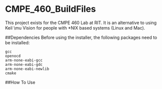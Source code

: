 # CMPE_460_BuildFiles
This project exists for the CMPE 460 Lab at RIT. It is an alternative to using Keil \mu Vision for people with *NIX based systems (Linux and Mac).

##Dependencies
Before using the installer, the following packages need to be installed:
```
gcc
openocd
arm-none-eabi-gcc
arm-none-eabi-gdc
arm-none-eabi-newlib
cmake
```

##How To Use

